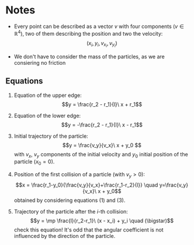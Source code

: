 # Notes
- Every point can be described as a vector $v$ with four components ($v \in \mathbb{R}^4$), two of them describing the position and two the velocity:
$$(x_i, y_i, v_{x_i}, v_{y_i}) $$

- We don't have to consider the mass of the particles, as we are consiering no friction


## Equations

1. Equation of the upper edge:
$$y = \frac{r_2 - r_1}{l}\ x + r_1$$
2. Equation of the lower edge:
$$y = -\frac{r_2 - r_1}{l}\ x - r_1$$

3. Initial trajectory of the particle:
$$y = \frac{v_y}{v_x}\ x + y_0 $$
with $v_x$, $v_y$ components of the initial velocity and $y_0$ initial position of the particle ($x_0 =0$).

5. Position of the first collision of a particle (with $v_y>0$):
$$x = \frac{r_1-y_0}{\frac{v_y}{v_x}+\frac{r_1-r_2}{l}} \quad y=\frac{v_y}{v_x}\ x + y_0$$
obtained by considering equations (1) and (3).

6. Trajectory of the particle after the $i$-th collision:
$$y = \mp \frac{l}{r_2-r_1}\ (x - x_i) + y_i \quad (\bigstar)$$
check this equation! It's odd that the angular coefficient is not influenced by the direction of the particle.
